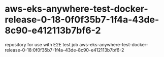 # aws-eks-anywhere-test-docker-release-0-18-0f0f35b7-1f4a-43de-8c90-e412113b7bf6-2
repository for use with E2E test job aws-eks-anywhere-test-docker-release-0-18:0f0f35b7-1f4a-43de-8c90-e412113b7bf6-2
